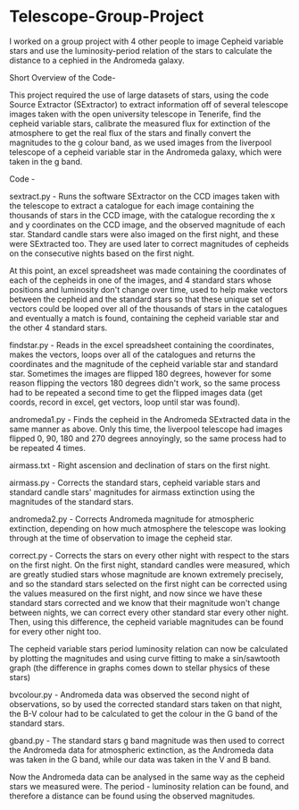 # Telescope-Group-Project
I worked on a group project with 4 other people to image Cepheid variable stars and use the luminosity-period
relation of the stars to calculate the distance to a cephied in the Andromeda galaxy.

Short Overview of the Code- 

This project required the use of large datasets of stars, using the code Source Extractor (SExtractor) 
to extract information off of several telescope images taken with 
the open university telescope in Tenerife,
find the cepheid variable stars, calibrate the measured flux for extinction of the atmosphere to get the real flux of the stars and finally
convert the magnitudes to the g colour band, as we used images from the liverpool telescope of a cepheid variable star in the Andromeda galaxy,
which were taken in the g band.

Code - 

sextract.py - Runs the software SExtractor on the CCD images taken with the telescope to extract a catalogue for each image containing
the thousands of stars in the CCD
image, with the catalogue recording the x and y coordinates on the CCD image, and the observed magnitude of each star. Standard candle stars were also 
imaged on the first night, and these were SExtracted too. They are used later to correct magnitudes of cepheids on the consecutive nights based on
the first night.

At this point, an excel spreadsheet was made containing the coordinates of each of the cepheids in one of the images, and 4 standard stars whose positions
and luminosity don't change over time, used to help make vectors between the cepheid and the standard stars so that these unique set of vectors could be
looped over all of the thousands of stars in the catalogues and eventually a match is found, containing the cepheid variable star and the other 4 standard
stars.

findstar.py - Reads in the excel spreadsheet containing the coordinates, makes the vectors, loops over all of the catalogues and returns the
coordinates and the magnitude of the cepheid variable star and standard star.
Sometimes the images are flipped 180 degrees, however for some reason flipping the vectors 180
degrees didn't work, so the same process had to be repeated a second time to get the flipped images data (get coords, record in excel, get vectors, loop
until star was found).

andromeda1.py - Finds the cepheid in the Andromeda SExtracted data in the same manner as above.
Only this time, the liverpool telescope had images flipped 0, 90, 180 and 270 degrees
annoyingly, so the same process had to be repeated 4 times.

airmass.txt - Right ascension and declination of stars on the first night.

airmass.py - Corrects the standard stars, cepheid variable stars and standard candle stars' magnitudes for airmass extinction using the magnitudes of
the standard stars.

andromeda2.py - Corrects Andromeda magnitude for atmospheric extinction, depending on how much atmosphere the telescope was looking through at the time
of observation to image the cepheid star.

correct.py - Corrects the stars on every other night with respect to the stars on the first night. On the first night, standard candles were measured,
which are greatly studied stars whose magnitude are known extremely precisely, and so the standard stars selected on the first night can be corrected
using the values measured on the first night, and now since we have these standard stars corrected and we know that their magnitude won't change between
nights, we can correct every other standard star every other night. Then, using this difference, the cepheid variable magnitudes can be found for 
every other night too.

The cepheid variable stars period luminosity relation can now be calculated by plotting the magnitudes and using curve fitting to make a sin/sawtooth graph
(the difference in graphs comes down to stellar physics of these stars)

bvcolour.py - Andromeda data was observed the second night of observations, so by used the corrected standard stars taken on that night, the B-V colour
had to be calculated to get the colour in the G band of the standard stars.

gband.py - The standard stars g band magnitude was then used to correct the Andromeda data for atmospheric extinction, as the 
Andromeda data was taken in the G band, while our data was taken in the V and B band.

Now the Andromeda data can be analysed in the same way as the cepheid stars we measured were. The period - luminosity relation can be found, and therefore
a distance can be found using the observed magnitudes.

